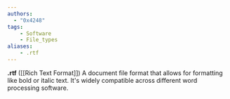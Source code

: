 ```yaml
---
authors:
  - "0x4248"
tags:
    - Software
    - File_types
aliases:
    - .rtf
---
```

**.rtf** ([[Rich Text Format]]) A document file format that allows for formatting like bold or italic text. It's widely compatible across different word processing software.
